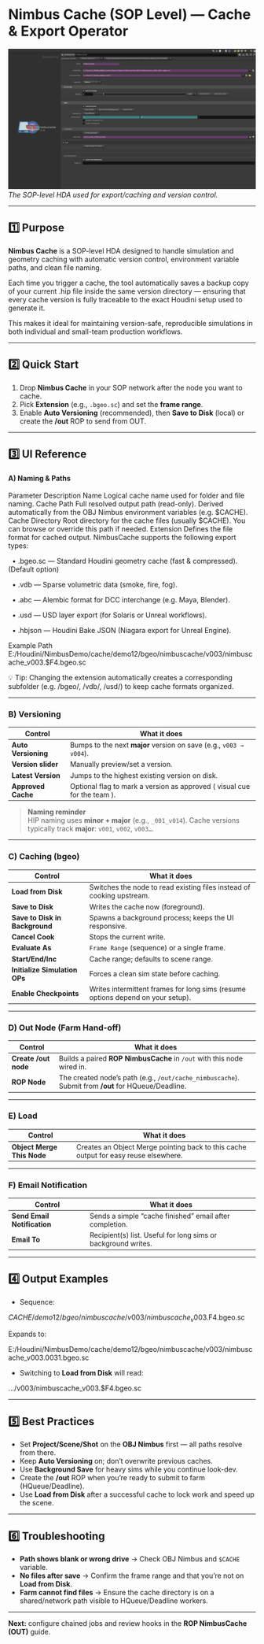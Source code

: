 # Nimbus Cache (SOP Level) — Cache & Export Operator

![Nimbus Cache HDA](../images/sop_nimbus_cache.png)
*The SOP-level HDA used for export/caching and version control.*

---

## 1️⃣ Purpose

**Nimbus Cache** is a SOP-level HDA designed to handle simulation and geometry caching with automatic version control, environment variable paths, and clean file naming.

Each time you trigger a cache, the tool automatically saves a backup copy of your current .hip file inside the same version directory — ensuring that every cache version is fully traceable to the exact Houdini setup used to generate it.

This makes it ideal for maintaining version-safe, reproducible simulations in both individual and small-team production workflows.

---

## 2️⃣ Quick Start

1. Drop **Nimbus Cache** in your SOP network after the node you want to cache.  
2. Pick **Extension** (e.g., `.bgeo.sc`) and set the **frame range**.  
3. Enable **Auto Versioning** (recommended), then **Save to Disk** (local) or create the **/out** ROP to send from OUT.

---

## 3️⃣ UI Reference

#### A) Naming & Paths
Parameter	Description
Name	Logical cache name used for folder and file naming.
Cache Path	Full resolved output path (read-only). Derived automatically from the OBJ Nimbus environment variables (e.g. $CACHE).
Cache Directory	Root directory for the cache files (usually $CACHE). You can browse or override this path if needed.
Extension	Defines the file format for cached output. NimbusCache supports the following export types:


  • .bgeo.sc — Standard Houdini geometry cache (fast & compressed). (Default option)
	
  • .vdb — Sparse volumetric data (smoke, fire, fog).
	
  • .abc — Alembic format for DCC interchange (e.g. Maya, Blender).
	
  • .usd — USD layer export (for Solaris or Unreal workflows).
	
  • .hbjson — Houdini Bake JSON (Niagara export for Unreal Engine).	

Example Path
E:/Houdini/NimbusDemo/cache/demo12/bgeo/nimbuscache/v003/nimbuscache_v003.$F4.bgeo.sc

💡 Tip:
Changing the extension automatically creates a corresponding subfolder (e.g. /bgeo/, /vdb/, /usd/) to keep cache formats organized.

---

### B) Versioning
| Control | What it does |
|---|---|
| **Auto Versioning** | Bumps to the next **major** version on save (e.g., `v003 → v004`). |
| **Version slider** | Manually preview/set a version. |
| **Latest Version** | Jumps to the highest existing version on disk. |
| **Approved Cache** | Optional flag to mark a version as approved ( visual cue for the team ). |

> **Naming reminder**  
> HIP naming uses **minor + major** (e.g., `_001_v014`). Cache versions typically track **major**: `v001`, `v002`, `v003…`.

---

### C) Caching (bgeo)
| Control | What it does |
|---|---|
| **Load from Disk** | Switches the node to read existing files instead of cooking upstream. |
| **Save to Disk** | Writes the cache now (foreground). |
| **Save to Disk in Background** | Spawns a background process; keeps the UI responsive. |
| **Cancel Cook** | Stops the current write. |
| **Evaluate As** | `Frame Range` (sequence) or a single frame. |
| **Start/End/Inc** | Cache range; defaults to scene range. |
| **Initialize Simulation OPs** | Forces a clean sim state before caching. |
| **Enable Checkpoints** | Writes intermittent frames for long sims (resume options depend on your setup). |

---

### D) Out Node (Farm Hand-off)
| Control | What it does |
|---|---|
| **Create /out node** | Builds a paired **ROP NimbusCache** in `/out` with this node wired in. |
| **ROP Node** | The created node’s path (e.g., `/out/cache_nimbuscache`). Submit from **/out** for HQueue/Deadline. |

---

### E) Load
| Control | What it does |
|---|---|
| **Object Merge This Node** | Creates an Object Merge pointing back to this cache output for easy reuse elsewhere. |

---

### F) Email Notification
| Control | What it does |
|---|---|
| **Send Email Notification** | Sends a simple “cache finished” email after completion. |
| **Email To** | Recipient(s) list. Useful for long sims or background writes. |

---

## 4️⃣ Output Examples

- Sequence:  

$CACHE/demo12/bgeo/nimbuscache/v003/nimbuscache_v003.$F4.bgeo.sc

Expands to:  

E:/Houdini/NimbusDemo/cache/demo12/bgeo/nimbuscache/v003/nimbuscache_v003.0031.bgeo.sc


- Switching to **Load from Disk** will read:  

.../v003/nimbuscache_v003.$F4.bgeo.sc


---

## 5️⃣ Best Practices

- Set **Project/Scene/Shot** on the **OBJ Nimbus** first — all paths resolve from there.  
- Keep **Auto Versioning** on; don’t overwrite previous caches.  
- Use **Background Save** for heavy sims while you continue look-dev.  
- Create the **/out** ROP when you’re ready to submit to farm (HQueue/Deadline).  
- Use **Load from Disk** after a successful cache to lock work and speed up the scene.

---

## 6️⃣ Troubleshooting

- **Path shows blank or wrong drive** → Check OBJ Nimbus and `$CACHE` variable.  
- **No files after save** → Confirm the frame range and that you’re not on **Load from Disk**.  
- **Farm cannot find files** → Ensure the cache directory is on a shared/network path visible to HQueue/Deadline workers.

---

**Next:** configure chained jobs and review hooks in the **ROP NimbusCache (OUT)** guide.






